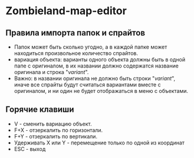 # Zombieland-map-editor


## Правила импорта папок и спрайтов

-   Папок может быть сколько угодно, а в каждой папке может находиться произвольное количество спрайтов.
-   вариация объекта: варианты одного объекта должны быть в одной папе с оригиналом, в их названии должно содержатся название оригинала и строка "_variant_".
-   Важно: в названии оригинала не должно быть строки "_variant_", иначе все спрайты будут считаться вариантами вместе с оригиналом, и ни один не будет отображаться в меню с объектами.

## Горячие клавиши
 - V - сменить вариацию объект.
 - F+X - отзеркалить по горизонтали.
 - F+Y - отзеркалить по вертикали.
 - Удерживать X или Y - перемещение только по одной из координат
 - ESC - выход

